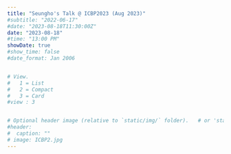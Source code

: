 ```yaml
---
title: "Seungho's Talk @ ICBP2023 (Aug 2023)"
#subtitle: "2022-06-17"
#date: "2023-08-18T11:30:00Z"
date: "2023-08-18"
#time: "13:00 PM"
showDate: true
#show_time: false
#date_format: Jan 2006


# View.
#   1 = List
#   2 = Compact
#   3 = Card
#view : 3


# Optional header image (relative to `static/img/` folder).   # or 'static/media' folder ?
#header:
#  caption: ""
# image: ICBP2.jpg
---
```

